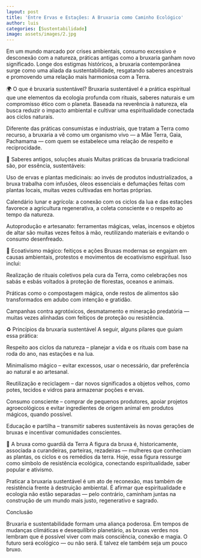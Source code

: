 ```yaml
---
layout: post
title: 'Entre Ervas e Estações: A Bruxaria como Caminho Ecológico'
author: luis
categories: [Sustentabilidade]
image: assets/images/2.jpg
---
```


Em um mundo marcado por crises ambientais, consumo excessivo e desconexão com a natureza, práticas antigas como a bruxaria ganham novo significado. Longe dos estigmas históricos, a bruxaria contemporânea surge como uma aliada da sustentabilidade, resgatando saberes ancestrais e promovendo uma relação mais harmoniosa com a Terra.

🌍 O que é bruxaria sustentável?
Bruxaria sustentável é a prática espiritual que une elementos da ecologia profunda com rituais, saberes naturais e um compromisso ético com o planeta. Baseada na reverência à natureza, ela busca reduzir o impacto ambiental e cultivar uma espiritualidade conectada aos ciclos naturais.

Diferente das práticas consumistas e industriais, que tratam a Terra como recurso, a bruxaria a vê como um organismo vivo — a Mãe Terra, Gaia, Pachamama — com quem se estabelece uma relação de respeito e reciprocidade.

🔮 Saberes antigos, soluções atuais
Muitas práticas da bruxaria tradicional são, por essência, sustentáveis:

Uso de ervas e plantas medicinais: ao invés de produtos industrializados, a bruxa trabalha com infusões, óleos essenciais e defumações feitas com plantas locais, muitas vezes cultivadas em hortas próprias.

Calendário lunar e agrícola: a conexão com os ciclos da lua e das estações favorece a agricultura regenerativa, a coleta consciente e o respeito ao tempo da natureza.

Autoprodução e artesanato: ferramentas mágicas, velas, incensos e objetos de altar são muitas vezes feitos à mão, reutilizando materiais e evitando o consumo desenfreado.

🌱 Ecoativismo mágico: feitiços e ações
Bruxas modernas se engajam em causas ambientais, protestos e movimentos de ecoativismo espiritual. Isso inclui:

Realização de rituais coletivos pela cura da Terra, como celebrações nos sabás e esbás voltados à proteção de florestas, oceanos e animais.

Práticas como o compostagem mágica, onde restos de alimentos são transformados em adubo com intenção e gratidão.

Campanhas contra agrotóxicos, desmatamento e mineração predatória — muitas vezes alinhadas com feitiços de proteção ou resistência.

♻️ Princípios da bruxaria sustentável
A seguir, alguns pilares que guiam essa prática:

Respeito aos ciclos da natureza – planejar a vida e os rituais com base na roda do ano, nas estações e na lua.

Minimalismo mágico – evitar excessos, usar o necessário, dar preferência ao natural e ao artesanal.

Reutilização e reciclagem – dar novos significados a objetos velhos, como potes, tecidos e vidros para armazenar poções e ervas.

Consumo consciente – comprar de pequenos produtores, apoiar projetos agroecológicos e evitar ingredientes de origem animal em produtos mágicos, quando possível.

Educação e partilha – transmitir saberes sustentáveis às novas gerações de bruxas e incentivar comunidades conscientes.

🌾 A bruxa como guardiã da Terra
A figura da bruxa é, historicamente, associada a curandeiras, parteiras, rezadeiras — mulheres que conheciam as plantas, os ciclos e os remédios da terra. Hoje, essa figura ressurge como símbolo de resistência ecológica, conectando espiritualidade, saber popular e ativismo.

Praticar a bruxaria sustentável é um ato de reconexão, mas também de resistência frente à destruição ambiental. É afirmar que espiritualidade e ecologia não estão separadas — pelo contrário, caminham juntas na construção de um mundo mais justo, regenerativo e sagrado.

Conclusão

Bruxaria e sustentabilidade formam uma aliança poderosa. Em tempos de mudanças climáticas e desequilíbrio planetário, as bruxas verdes nos lembram que é possível viver com mais consciência, conexão e magia. O futuro será ecológico — ou não será. E talvez ele também seja um pouco bruxo.